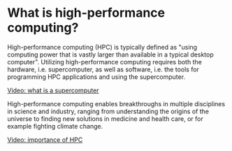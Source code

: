# What is high-performance computing?

High-performance computing (HPC) is typically defined as "using computing power that is vastly 
larger than available in a typical desktop computer". Utilizing high-performance computing requires
both the hardware, i.e. supercomputer, as well as software, i.e. the tools for programming HPC 
applications and using the supercomputer.

[Video: what is a supercomputer](https://youtu.be/mJ3tvjVkCcI)

High-performance computing enables breakthroughs in multiple disciplines in science and industry, 
ranging from understanding the origins of the universe to finding new solutions in medicine and health 
care, or for example fighting climate change.

[Video: importance of HPC](https://www.youtube.com/watch?v=5qDrPhIdgBU&t=25s)
